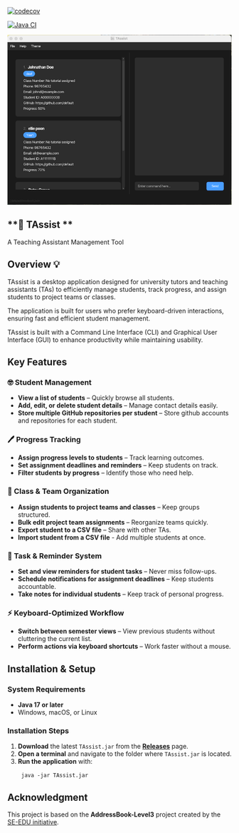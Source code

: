 [![codecov](https://codecov.io/github/AY2425S2-CS2103T-W12-4/tp/graph/badge.svg?token=M00EE5N8JL)](https://codecov.io/github/AY2425S2-CS2103T-W12-4/tp)

[![Java CI](https://github.com/AY2425S2-CS2103T-W12-4/tp/actions/workflows/gradle.yml/badge.svg)](https://github.com/AY2425S2-CS2103T-W12-4/tp/actions/workflows/gradle.yml)

![Ui](docs/images/Ui.png)

## **🤖 TAssist **
A Teaching Assistant Management Tool

## **Overview** 💡
TAssist is a desktop application designed for university tutors and teaching assistants (TAs) to efficiently
manage students, track progress, and assign students to project teams or classes.

The application is built for users who prefer keyboard-driven interactions, ensuring fast and efficient student
management.

TAssist is built with a Command Line Interface (CLI) and Graphical User Interface (GUI) to enhance productivity
while maintaining usability.

## **Key Features**

### **🤓 Student Management**
- **View a list of students** – Quickly browse all students.
- **Add, edit, or delete student details** – Manage contact details easily.
- **Store multiple GitHub repositories per student** – Store github accounts and repositories for each student.

### **🖊️ Progress Tracking**
- **Assign progress levels to students** – Track learning outcomes.
- **Set assignment deadlines and reminders** – Keep students on track.
- **Filter students by progress** – Identify those who need help.

### **📁 Class & Team Organization**
- **Assign students to project teams and classes** – Keep groups structured.
- **Bulk edit project team assignments** – Reorganize teams quickly.
- **Export student to a CSV file** – Share with other TAs.
- **Import student from a CSV file** - Add multiple students at once.

### **🔔 Task & Reminder System**
- **Set and view reminders for student tasks** – Never miss follow-ups.
- **Schedule notifications for assignment deadlines** – Keep students accountable.
- **Take notes for individual students** – Keep track of personal progress.

### **⚡ Keyboard-Optimized Workflow**
- **Switch between semester views** – View previous students without cluttering the current list.
- **Perform actions via keyboard shortcuts** – Work faster without a mouse.

## **Installation & Setup**

### **System Requirements**
- **Java 17 or later**
- Windows, macOS, or Linux

### **Installation Steps**
1. **Download** the latest `TAssist.jar` from the **[Releases](https://github.com/AY2425S2-CS2103T-W12-4/tp/releases)** page.
2. **Open a terminal** and navigate to the folder where `TAssist.jar` is located.
3. **Run the application** with:
   ```
    java -jar TAssist.jar
   ```

## **Acknowledgment**
This project is based on the **AddressBook-Level3** project created by the [SE-EDU initiative](https://se-education.org).

